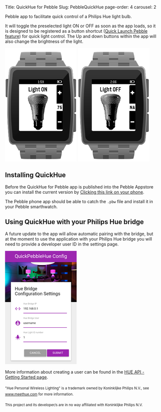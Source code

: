 Title: QuickHue for Pebble
Slug: PebbleQuickHue
page-order: 4
carousel: 2


Pebble app to facilitate quick control of a Philips Hue light bulb.

It will toggle the preselected light ON or OFF as soon as the app loads, so it is designed to be registered as a button shortcut ([Quick Launch Pebble feature](http://help.getpebble.com/customer/portal/articles/1407457-firmware-release-notes#2.6)) for quick light control. The Up and down buttons within the app will also change the brightness of the light.

![QuickHue for Pebble screenshot 1](https://raw.githubusercontent.com/carlosperate/PebbleQuickHue/master/screenshots/screenshot_1.png)
![QuickHue for Pebble screenshot 2](https://raw.githubusercontent.com/carlosperate/PebbleQuickHue/master/screenshots/screenshot_2.png)

## Installing QuickHue
Before the QuickHue for Pebble app is published into the Pebble Appstore you can install the current version by [Clicking this link on your phone](https://github.com/carlosperate/PebbleQuickHue/raw/master/bin/QuickHue.pbw).

The Pebble phone app should be able to catch the `.pbw` file and install it in your Pebble smarthwatch.

## Using QuickHue with your Philips Hue bridge
A future update to the app will allow automatic pairing with the bridge, but at the moment to use the application with your Philips Hue bridge you will need to provide a developer user ID in the settings page.

![QuickHue for Pebble settings screenshot](https://raw.githubusercontent.com/carlosperate/PebbleQuickHue/master/screenshots/screenshot_config_1_small.png)

More information about creating a user can be found in the 
[HUE API - Getting Started page](http://www.developers.meethue.com/documentation/getting-started).


<sub>"Hue Personal Wireless Lighting" is a trademark owned by Koninklijke Philips N.V., see www.meethue.com for more information.</sub>

<sub>This project and its developer/s are in no way affiliated with Koninklijke Philips N.V.</sub>
